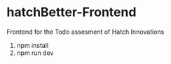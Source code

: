 # hatchBetter-Frontend
Frontend for the Todo assesment  of Hatch Innovations

 1. npm install
 2. npm run dev
